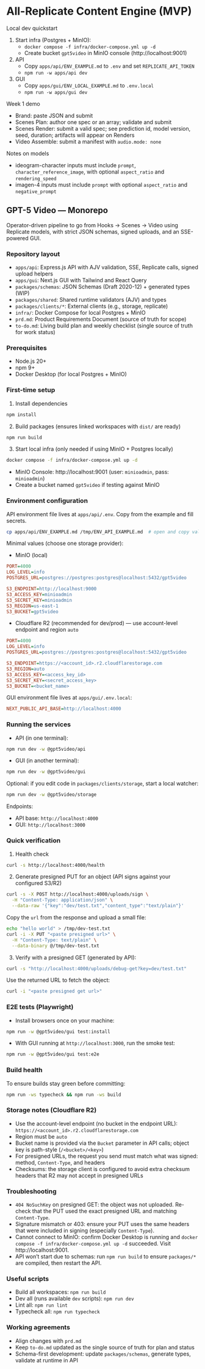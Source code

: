 # All-Replicate Content Engine (MVP)

Local dev quickstart

1. Start infra (Postgres + MinIO):
   - `docker compose -f infra/docker-compose.yml up -d`
   - Create bucket `gpt5video` in MinIO console (http://localhost:9001)
2. API
   - Copy `apps/api/ENV_EXAMPLE.md` to `.env` and set `REPLICATE_API_TOKEN`
   - `npm run -w apps/api dev`
3. GUI
   - Copy `apps/gui/ENV_LOCAL_EXAMPLE.md` to `.env.local`
   - `npm run -w apps/gui dev`

Week 1 demo

- Brand: paste JSON and submit
- Scenes Plan: author one spec or an array; validate and submit
- Scenes Render: submit a valid spec; see prediction id, model version, seed, duration; artifacts will appear on Renders
- Video Assemble: submit a manifest with `audio.mode: none`

Notes on models

- ideogram-character inputs must include `prompt`, `character_reference_image`, with optional `aspect_ratio` and `rendering_speed`
- imagen-4 inputs must include `prompt` with optional `aspect_ratio` and `negative_prompt`

## GPT-5 Video — Monorepo

Operator-driven pipeline to go from Hooks → Scenes → Video using Replicate models, with strict JSON schemas, signed uploads, and an SSE-powered GUI.

### Repository layout

- `apps/api`: Express.js API with AJV validation, SSE, Replicate calls, signed upload helpers
- `apps/gui`: Next.js GUI with Tailwind and React Query
- `packages/schemas`: JSON Schemas (Draft 2020-12) + generated types (WIP)
- `packages/shared`: Shared runtime validators (AJV) and types
- `packages/clients/*`: External clients (e.g., storage, replicate)
- `infra/`: Docker Compose for local Postgres + MinIO
- `prd.md`: Product Requirements Document (source of truth for scope)
- `to-do.md`: Living build plan and weekly checklist (single source of truth for work status)

### Prerequisites

- Node.js 20+
- npm 9+
- Docker Desktop (for local Postgres + MinIO)

### First-time setup

1. Install dependencies

```bash
npm install
```

2. Build packages (ensures linked workspaces with `dist/` are ready)

```bash
npm run build
```

3. Start local infra (only needed if using MinIO + Postgres locally)

```bash
docker compose -f infra/docker-compose.yml up -d
```

- MinIO Console: http://localhost:9001 (user: `minioadmin`, pass: `minioadmin`)
- Create a bucket named `gpt5video` if testing against MinIO

### Environment configuration

API environment file lives at `apps/api/.env`. Copy from the example and fill secrets.

```bash
cp apps/api/ENV_EXAMPLE.md /tmp/ENV_API_EXAMPLE.md  # open and copy values into apps/api/.env
```

Minimal values (choose one storage provider):

- MinIO (local)

```ini
PORT=4000
LOG_LEVEL=info
POSTGRES_URL=postgres://postgres:postgres@localhost:5432/gpt5video

S3_ENDPOINT=http://localhost:9000
S3_ACCESS_KEY=minioadmin
S3_SECRET_KEY=minioadmin
S3_REGION=us-east-1
S3_BUCKET=gpt5video
```

- Cloudflare R2 (recommended for dev/prod) — use account-level endpoint and region `auto`

```ini
PORT=4000
LOG_LEVEL=info
POSTGRES_URL=postgres://postgres:postgres@localhost:5432/gpt5video

S3_ENDPOINT=https://<account_id>.r2.cloudflarestorage.com
S3_REGION=auto
S3_ACCESS_KEY=<access_key_id>
S3_SECRET_KEY=<secret_access_key>
S3_BUCKET=<bucket_name>
```

GUI environment file lives at `apps/gui/.env.local`:

```ini
NEXT_PUBLIC_API_BASE=http://localhost:4000
```

### Running the services

- API (in one terminal):

```bash
npm run dev -w @gpt5video/api
```

- GUI (in another terminal):

```bash
npm run dev -w @gpt5video/gui
```

Optional: if you edit code in `packages/clients/storage`, start a local watcher:

```bash
npm run dev -w @gpt5video/storage
```

Endpoints:

- API base: `http://localhost:4000`
- GUI: `http://localhost:3000`

### Quick verification

1. Health check

```bash
curl -s http://localhost:4000/health
```

2. Generate presigned PUT for an object (API signs against your configured S3/R2)

```bash
curl -s -X POST http://localhost:4000/uploads/sign \
  -H "Content-Type: application/json" \
  --data-raw '{"key":"dev/test.txt","content_type":"text/plain"}'
```

Copy the `url` from the response and upload a small file:

```bash
echo "hello world" > /tmp/dev-test.txt
curl -i -X PUT "<paste presigned url>" \
  -H "Content-Type: text/plain" \
  --data-binary @/tmp/dev-test.txt
```

3. Verify with a presigned GET (generated by API):

```bash
curl -s "http://localhost:4000/uploads/debug-get?key=dev/test.txt"
```

Use the returned URL to fetch the object:

```bash
curl -i "<paste presigned get url>"
```

### E2E tests (Playwright)

- Install browsers once on your machine:

```bash
npm run -w @gpt5video/gui test:install
```

- With GUI running at `http://localhost:3000`, run the smoke test:

```bash
npm run -w @gpt5video/gui test:e2e
```

### Build health

To ensure builds stay green before committing:

```bash
npm run -ws typecheck && npm run -ws build
```

### Storage notes (Cloudflare R2)

- Use the account-level endpoint (no bucket in the endpoint URL): `https://<account_id>.r2.cloudflarestorage.com`
- Region must be `auto`
- Bucket name is provided via the `Bucket` parameter in API calls; object key is path-style (`/<bucket>/<key>`)
- For presigned URLs, the request you send must match what was signed: method, `Content-Type`, and headers
- Checksums: the storage client is configured to avoid extra checksum headers that R2 may not accept in presigned URLs

### Troubleshooting

- `404 NoSuchKey` on presigned GET: the object was not uploaded. Re-check that the PUT used the exact presigned URL and matching `Content-Type`.
- Signature mismatch or 403: ensure your PUT uses the same headers that were included in signing (especially `Content-Type`).
- Cannot connect to MinIO: confirm Docker Desktop is running and `docker compose -f infra/docker-compose.yml up -d` succeeded. Visit http://localhost:9001.
- API won’t start due to schemas: run `npm run build` to ensure `packages/*` are compiled, then restart the API.

### Useful scripts

- Build all workspaces: `npm run build`
- Dev all (runs available `dev` scripts): `npm run dev`
- Lint all: `npm run lint`
- Typecheck all: `npm run typecheck`

### Working agreements

- Align changes with `prd.md`
- Keep `to-do.md` updated as the single source of truth for plan and status
- Schema-first development: update `packages/schemas`, generate types, validate at runtime in API
